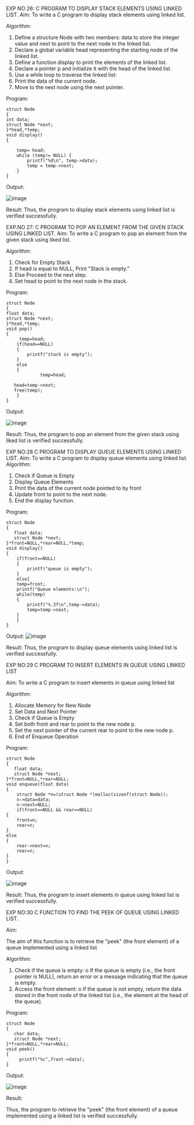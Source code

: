 

EXP NO 26: C PROGRAM TO DISPLAY STACK ELEMENTS USING LINKED LIST.
Aim:
To write a C program to display stack elements using linked list.

Algorithm:
1.	Define a structure Node with two members: data to store the integer value and next to point to the next node in the linked list.
2.	Declare a global variable head representing the starting node of the linked list.
3.	Define a function display to print the elements of the linked list.
4.	Declare a pointer p and initialize it with the head of the linked list.
5.	Use a while loop to traverse the linked list:
6.	Print the data of the current node.
7.	Move to the next node using the next pointer.
 
Program:
```
struct Node   
{  
int data;  
struct Node *next;  
}*head,*temp;  
void display()  
{ 
    
    temp= head;
    while (temp!= NULL) {
        printf("%d\n", temp->data);
        temp = temp->next;
    }
}
```

Output:

![image](https://github.com/user-attachments/assets/da1e9660-b72e-4623-bbbd-e6682193a020)

Result:
Thus, the program to display stack elements using linked list is verified successfully. 



EXP.NO 27: C PROGRAM TO POP AN ELEMENT FROM THE GIVEN STACK USING 
LINKED LIST.
Aim:
To write a C program to pop an element from the given stack using liked list.

Algorithm:
1.	Check for Empty Stack
2.	If head is equal to NULL, Print "Stack is empty."
3.	Else Proceed to the next step.
4.	Set head to point to the next node in the stack.
 
Program:

```
struct Node   
{  
float data;  
struct Node *next;  
}*head,*temp;  
void pop()  
{ 
     temp=head;
    if(head==NULL)
    {
        printf("stack is empty");
    }
    else
    {
             temp=head;

   head=temp->next;
   free(temp);
    }
}
```

Output:

![image](https://github.com/user-attachments/assets/0fe2bdcd-f6f7-4042-a27e-da97f25c0922)



Result:
Thus, the program to pop an element from the given stack using liked list is verified successfully.

 
EXP NO:28 C PROGRAM TO DISPLAY QUEUE ELEMENTS USING LINKED LIST.
Aim:
To write a C program to display queue elements using linked list.
Algorithm:
1.	Check if Queue is Empty
2.	Display Queue Elements
3.	Print the data of the current node pointed to by front
4.	Update front to point to the next node.
5.	End the display function.
 
Program:

```
struct Node
{
   float data;
   struct Node *next;
}*front=NULL,*rear=NULL,*temp;
void display()
{
    if(front==NULL)
    {
        printf("queue is empty");
    }
    else{
    temp=front;
    printf("Queue elements:\n");
    while(temp)
    {
        printf("%.3f\n",temp->data);
        temp=temp->next;
    }
    }
}

```

Output:
![image](https://github.com/user-attachments/assets/0aba44cc-b7f2-48e0-bae6-3b62f2a2cc21)

Result:
Thus, the program to display queue elements using linked list is verified successfully.


 
EXP NO:29 C PROGRAM TO INSERT ELEMENTS IN QUEUE USING LINKED LIST

Aim:
To write a C program to insert elements in queue using linked list

Algorithm:
1.	Allocate Memory for New Node
2.	Set Data and Next Pointer
3.	Check if Queue is Empty
4.	Set both front and rear to point to the new node p.
5.	Set the next pointer of the current rear to point to the new node p.
6.	End of Enqueue Operation
 
Program:

```
struct Node
{
   float data;
   struct Node *next;
}*front=NULL,*rear=NULL;
void enqueue(float data)
{
    struct Node *n=(struct Node *)malloc(sizeof(struct Node));
    n->data=data;
    n->next=NULL;
    if(front==NULL && rear==NULL)
{
    front=n;
    rear=n;
}
else
{
    rear->next=n;
    rear=n;
}
}
```

Output:

![image](https://github.com/user-attachments/assets/48eb907c-d767-40fe-9373-571a3c4df2ab)

Result:
Thus, the program to insert elements in queue using linked list is verified successfully.



EXP NO:30 C FUNCTION TO FIND THE PEEK OF QUEUE USING LINKED LIST.


Aim:

The aim of this function is to retrieve the "peek" (the front element) of a queue implemented using a linked list

Algorithm:

1.	Check if the queue is empty:
o	If the queue is empty (i.e., the front pointer is NULL), return an error or a message indicating that the queue is empty.
2.	Access the front element:
o	If the queue is not empty, return the data stored in the front node of the linked list (i.e., the element at the head of the queue).

Program:

```
struct Node
{
   char data;
   struct Node *next;
}*front=NULL,*rear=NULL;
void peek()
{
     printf("%c",front->data);
}
```

Output:

![image](https://github.com/user-attachments/assets/5e8613e3-428b-4927-97a2-8d6fe562d7a6)


Result:

Thus, the program to retrieve the "peek" (the front element) of a queue implemented using a linked list is verified successfully.


